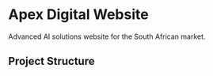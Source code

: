 # Apex Digital Website

Advanced AI solutions website for the South African market.

## Project Structure
